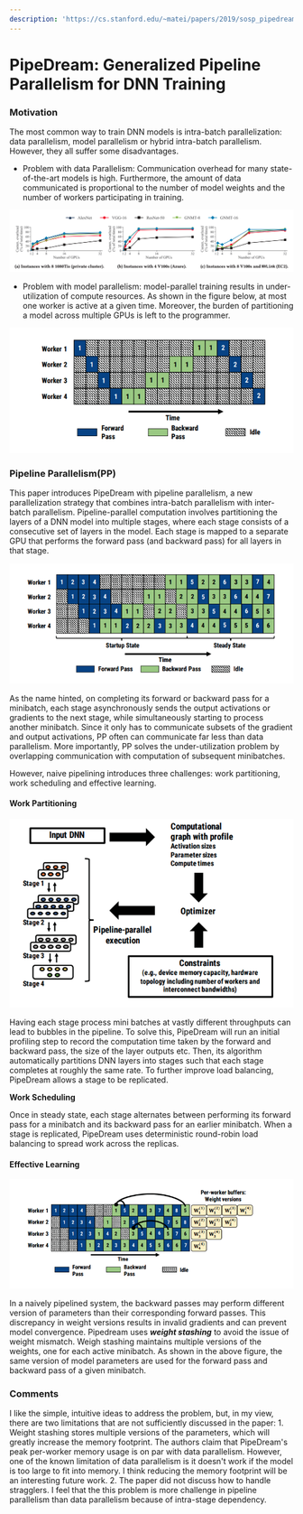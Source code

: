 ```yaml
---
description: 'https://cs.stanford.edu/~matei/papers/2019/sosp_pipedream.pdf'
---
```


# PipeDream: Generalized Pipeline Parallelism for DNN Training

### Motivation

The most common way to train DNN models is intra-batch parallelization: data parallelism, model parallelism or hybrid intra-batch parallelism. However, they all suffer some disadvantages. 

* Problem with data Parallelism: Communication overhead for many state-of-the-art models is high. Furthermore, the amount of data communicated is proportional to the number of model weights and the number of workers participating in training. 

![Communication overhead increases with number of GPUs](../../.gitbook/assets/screen-shot-2020-02-05-at-12.18.40-am.png)

* Problem with model parallelism: model-parallel training results in under-utilization of compute resources. As shown in the figure below, at most one worker is active at a given time. Moreover, the burden of partitioning a model across multiple GPUs is left to the programmer. 

![Assuming backward passes take twice as long as forward passes](../../.gitbook/assets/screen-shot-2020-02-05-at-12.39.31-am.png)

### Pipeline Parallelism\(PP\)

This paper introduces PipeDream with pipeline parallelism, a new parallelization strategy that combines intra-batch parallelism with inter-batch parallelism. Pipeline-parallel computation involves partitioning the layers of a DNN model into multiple stages, where each stage consists of a consecutive set of layers in the model. Each stage is mapped to a separate GPU that performs the forward pass \(and backward pass\) for all layers in that stage.

![](../../.gitbook/assets/screen-shot-2020-02-05-at-12.49.31-am.png)

As the name hinted, on completing its forward or backward pass for a minibatch, each stage asynchronously sends the output activations or gradients to the next stage, while simultaneously starting to process another minibatch. Since it only has to communicate subsets of the gradient and output activations, PP often can communicate far less than data parallelism. More importantly, PP solves the under-utilization problem by overlapping communication with computation of subsequent minibatches. 

However, naive pipelining introduces three challenges: work partitioning, work scheduling and effective learning. 

#### Work Partitioning

![](../../.gitbook/assets/screen-shot-2020-02-05-at-1.09.05-am.png)

Having each stage process mini batches at vastly different throughputs can lead to bubbles in the pipeline. To solve this, PipeDream will run an initial profiling step to record the computation time taken by the forward and backward pass, the size of the layer outputs etc. Then, its algorithm automatically partitions DNN layers into stages such that each stage completes at roughly the same rate. To further improve load balancing, PipeDream allows a stage to be replicated.

**Work Scheduling**

Once in steady state, each stage alternates between performing its forward pass for a minibatch and its backward pass for an earlier minibatch. When a stage is replicated, PipeDream uses deterministic round-robin load balancing to spread work across the replicas.

#### Effective Learning

![](../../.gitbook/assets/screen-shot-2020-02-05-at-1.09.43-am.png)

In a naively pipelined system, the backward passes may perform different version of parameters than their corresponding forward passes. This discrepancy in weight versions results in invalid gradients and can prevent model convergence. Pipedream uses _**weight stashing**_ to avoid the issue of weight mismatch. Weigh stashing maintains multiple versions of the weights, one for each active minibatch. As shown in the above figure, the same version of model parameters are used for the forward pass and backward pass of a given minibatch. 

### Comments

I like the simple, intuitive ideas to address the problem, but, in my view, there are two limitations that are not sufficiently discussed in the paper: 1. Weight stashing stores multiple versions of the parameters, which will greatly increase the memory footprint. The authors claim that PipeDream's peak per-worker memory usage is on par with data parallelism. However, one of the known limitation of data parallelism is it doesn't work if the model is too large to fit into memory. I think reducing the memory footprint will be an interesting future work. 2. The paper did not discuss how to handle stragglers. I feel that the this problem is more challenge in pipeline parallelism than data parallelism because of intra-stage dependency.





